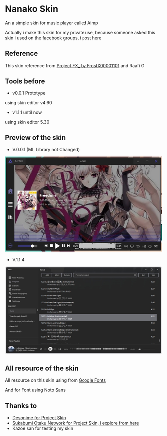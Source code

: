 # Nanako Skin
An a simple skin for music player called Aimp

Actually i make this skin for my private use, because someone asked this skin i used on the facebook groups, i post here

## Reference
This skin reference from [Project FX_ by FrostX00001101](https://www.deviantart.com/frostx00001101/art/AIMP-4-Skin-Project-FX-761347205) and Raafi G

## Tools before
+ v0.0.1 Prototype

using skin editor v4.60

+ v1.1.1 until now

 using skin editor 5.30

## Preview of the skin

- V.0.0.1 (ML Library not Changed)

![Preview Old Skin](Aset/1.jpg)

- V.1.1.4

![Preview New Skin](Aset/3.jpg)

## All resource of the skin
All resource on this skin using from [Google Fonts](https://fonts.google.com)

And for Font using Noto Sans

## Thanks to
+ [Desonime for Project Skin](https://www.deviantart.com/desonime/art/SoundMax-AIMP-Project-File-874776988)
+ [Sukabumi Otaku Network for Project Skin, i explore from here](https://project.smiotaku.my.id/download/source-skin)
+ Kazoe san for testing my skin
